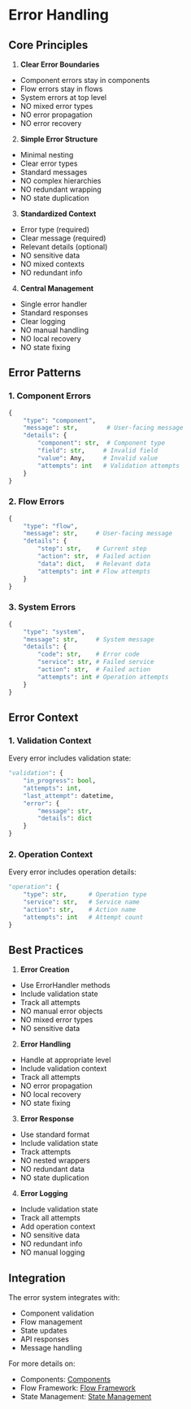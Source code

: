# Error Handling

## Core Principles

1. **Clear Error Boundaries**
- Component errors stay in components
- Flow errors stay in flows
- System errors at top level
- NO mixed error types
- NO error propagation
- NO error recovery

2. **Simple Error Structure**
- Minimal nesting
- Clear error types
- Standard messages
- NO complex hierarchies
- NO redundant wrapping
- NO state duplication

3. **Standardized Context**
- Error type (required)
- Clear message (required)
- Relevant details (optional)
- NO sensitive data
- NO mixed contexts
- NO redundant info

4. **Central Management**
- Single error handler
- Standard responses
- Clear logging
- NO manual handling
- NO local recovery
- NO state fixing

## Error Patterns

### 1. Component Errors
```python
{
    "type": "component",
    "message": str,        # User-facing message
    "details": {
        "component": str,  # Component type
        "field": str,     # Invalid field
        "value": Any,     # Invalid value
        "attempts": int   # Validation attempts
    }
}
```

### 2. Flow Errors
```python
{
    "type": "flow",
    "message": str,     # User-facing message
    "details": {
        "step": str,    # Current step
        "action": str,  # Failed action
        "data": dict,   # Relevant data
        "attempts": int # Flow attempts
    }
}
```

### 3. System Errors
```python
{
    "type": "system",
    "message": str,     # System message
    "details": {
        "code": str,    # Error code
        "service": str, # Failed service
        "action": str,  # Failed action
        "attempts": int # Operation attempts
    }
}
```

## Error Context

### 1. Validation Context
Every error includes validation state:
```python
"validation": {
    "in_progress": bool,
    "attempts": int,
    "last_attempt": datetime,
    "error": {
        "message": str,
        "details": dict
    }
}
```

### 2. Operation Context
Every error includes operation details:
```python
"operation": {
    "type": str,      # Operation type
    "service": str,   # Service name
    "action": str,    # Action name
    "attempts": int   # Attempt count
}
```

## Best Practices

1. **Error Creation**
- Use ErrorHandler methods
- Include validation state
- Track all attempts
- NO manual error objects
- NO mixed error types
- NO sensitive data

2. **Error Handling**
- Handle at appropriate level
- Include validation context
- Track all attempts
- NO error propagation
- NO local recovery
- NO state fixing

3. **Error Response**
- Use standard format
- Include validation state
- Track attempts
- NO nested wrappers
- NO redundant data
- NO state duplication

4. **Error Logging**
- Include validation state
- Track all attempts
- Add operation context
- NO sensitive data
- NO redundant info
- NO manual logging

## Integration

The error system integrates with:
- Component validation
- Flow management
- State updates
- API responses
- Message handling

For more details on:
- Components: [Components](components.md)
- Flow Framework: [Flow Framework](flow-framework.md)
- State Management: [State Management](state-management.md)

